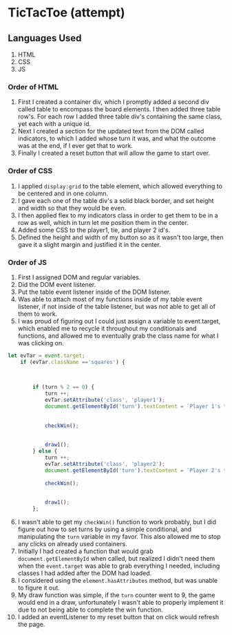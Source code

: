 # TicTacToe (attempt)

## Languages Used
1. HTML
2. CSS
3. JS

### Order of HTML

1. First I created a container div, which I promptly added a second div called table to encompass the board elements. I then added three table row's. For each row I added three table div's containing the same class, yet each with a unique id.
2. Next I created a section for the updated text from the DOM called indicators, to which I added whose turn it was, and what the outcome was at the end, if I ever get that to work.
3. Finally I created a reset button that will allow the game to start over.

### Order of CSS

1. I applied ```display:grid``` to the table element, which allowed everything to be centered and in one column.
2. I gave each one of the table div's a solid black border, and set height and width so that they would be even.
3. I then applied flex to my indicators class in order to get them to be in a row as well, which in turn let me position them in the center.
4. Added some CSS to the player1, tie, and player 2 id's.
5. Defined the height and width of my button so as it wasn't too large, then gave it a slight margin and justified it in the center.

### Order of JS

1. First I assigned DOM and regular variables.
2. Did the DOM event listener.
3. Put the table event listener inside of the DOM listener.
4. Was able to attach most of my functions inside of my table event listener, if not inside of the table listener, but was not able to get all of them to work.
5. I was proud of figuring out I could just assign a variable to event.target, which enabled me to recycle it throughout my conditionals and functions, and allowed me to eventually grab the class name for what I was clicking on.
```javascript
let evTar = event.target;
    if (evTar.className =='squares') {

        
    
        if (turn % 2 == 0) {
            turn ++;
            evTar.setAttribute('class', 'player1');
            document.getElementById('turn').textContent = `Player 1's turn`;
            
            
            checkWin();
            
            
            draw1();
        } else {
            turn ++;
            evTar.setAttribute('class', 'player2');
            document.getElementById('turn').textContent = `Player 2's turn`;
            
            checkWin();
            
            
            draw1();
        };
```
6. I wasn't able to get my ```checkWin()``` function to work probably, but I did figure out how to set turns by using a simple conditional, and manipulating the ```turn``` variable in my favor. This also allowed me to stop any clicks on already used containers.
7. Initially I had created a function that would grab ```document.getElementById``` when called, but realized I didn't need them when the ```event.target``` was able to grab everything I needed, including classes I had added after the DOM had loaded.
9. I considered using the ```element.hasAttributes``` method, but was unable to figure it out.
10. My draw function was simple, if the `turn` counter went to 9, the game would end in a draw, unfortunately I wasn't able to properly implement it due to not being able to complete the win function.
11. I added an eventListener to my reset button that on click would refresh the page.




